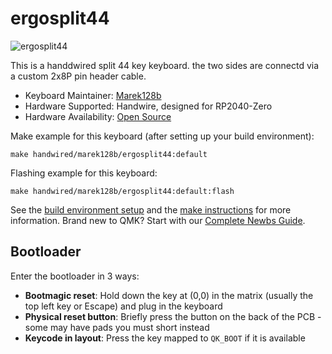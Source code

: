 # ergosplit44

![ergosplit44](https://i.imgur.com/RhRIe2a.png)

This is a handdwired split 44 key keyboard. the two sides are connectd via a custom 2x8P pin header cable.

* Keyboard Maintainer: [Marek128b](https://github.com/Marek128b)
* Hardware Supported: Handwire, designed for RP2040-Zero
* Hardware Availability: [Open Source](https://github.com/Marek128b/Split40)

Make example for this keyboard (after setting up your build environment):

    make handwired/marek128b/ergosplit44:default

Flashing example for this keyboard:

    make handwired/marek128b/ergosplit44:default:flash

See the [build environment setup](https://docs.qmk.fm/#/getting_started_build_tools) and the [make instructions](https://docs.qmk.fm/#/getting_started_make_guide) for more information. Brand new to QMK? Start with our [Complete Newbs Guide](https://docs.qmk.fm/#/newbs).

## Bootloader

Enter the bootloader in 3 ways:

* **Bootmagic reset**: Hold down the key at (0,0) in the matrix (usually the top left key or Escape) and plug in the keyboard
* **Physical reset button**: Briefly press the button on the back of the PCB - some may have pads you must short instead
* **Keycode in layout**: Press the key mapped to `QK_BOOT` if it is available
